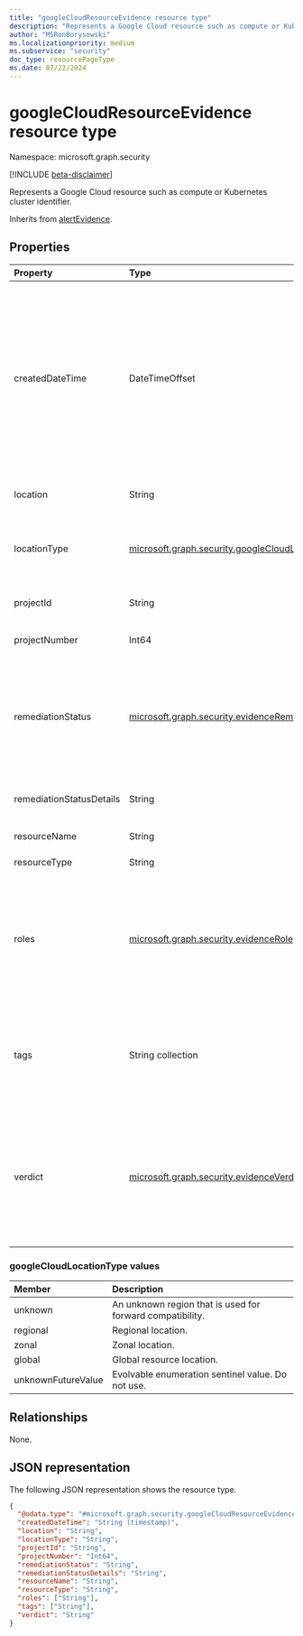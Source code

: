```yaml
---
title: "googleCloudResourceEvidence resource type"
description: "Represents a Google Cloud resource such as compute or Kubernetes cluster identifier."
author: "MSRonBorysowski"
ms.localizationpriority: medium
ms.subservice: "security"
doc_type: resourcePageType
ms.date: 07/22/2024
---
```


# googleCloudResourceEvidence resource type

Namespace: microsoft.graph.security

[!INCLUDE [beta-disclaimer](../../includes/beta-disclaimer.md)]

Represents a Google Cloud resource such as compute or Kubernetes cluster identifier.

Inherits from [alertEvidence](../resources/security-alertevidence.md).

## Properties

|Property|Type|Description|
|:---|:---|:---|
|createdDateTime|DateTimeOffset|The date and time when the evidence was created and added to the alert. The Timestamp type represents date and time information using ISO 8601 format and is always in UTC time. For example, midnight UTC on Jan 1, 2014 is `2014-01-01T00:00:00Z`. Inherited from [alertEvidence](../resources/security-alertevidence.md). |
|location|String|The zone or region where the resource is located.|
|locationType|[microsoft.graph.security.googleCloudLocationType](#googlecloudlocationtype-values)|The type of location. Possible values are: `unknown`, `regional`, `zonal`, `global`, `unknownFutureValue`.|
|projectId|String|The Google project ID as defined by the user.|
|projectNumber|Int64|The project number assigned by Google.|
|remediationStatus|[microsoft.graph.security.evidenceRemediationStatus](../resources/security-alertevidence.md#evidenceremediationstatus-values)|Status of the remediation action taken. The possible values are: `none`, `remediated`, `prevented`, `blocked`, `notFound`, `unknownFutureValue`. Inherited from [alertEvidence](../resources/security-alertevidence.md).|
|remediationStatusDetails|String|Details about the remediation status. Inherited from [alertEvidence](../resources/security-alertevidence.md).|
|resourceName|String|The name of the resource.|
|resourceType|String|The type of the resource.|
|roles|[microsoft.graph.security.evidenceRole](../resources/security-alertevidence.md#evidencerole-values) collection|One or more roles that an evidence entity represents in an alert. For example, an IP address that is associated with an attacker has the evidence role `Attacker`. Inherited from [alertEvidence](../resources/security-alertevidence.md).|
|tags|String collection|Array of custom tags associated with an evidence instance. For example, to denote a group of devices or high value assets. Inherited from [alertEvidence](../resources/security-alertevidence.md).|
|verdict|[microsoft.graph.security.evidenceVerdict](../resources/security-alertevidence.md#evidenceverdict-values)|The decision reached by automated investigation. The possible values are: `unknown`, `suspicious`, `malicious`, `noThreatsFound`, `unknownFutureValue`. Inherited from [alertEvidence](../resources/security-alertevidence.md).|

### googleCloudLocationType values

| Member                     | Description                                       |
| :--------------------------| :------------------------------------------------ |
| unknown                    | An unknown region that is used for forward compatibility. |
| regional                   | Regional location. |
| zonal                      | Zonal location. |
| global                     | Global resource location. |
| unknownFutureValue         | Evolvable enumeration sentinel value. Do not use.  |

## Relationships

None.

## JSON representation

The following JSON representation shows the resource type.
<!-- {
  "blockType": "resource",
  "@odata.type": "microsoft.graph.security.googleCloudResourceEvidence"
}
-->
``` json
{
  "@odata.type": "#microsoft.graph.security.googleCloudResourceEvidence",
  "createdDateTime": "String (timestamp)",
  "location": "String",
  "locationType": "String",
  "projectId": "String",
  "projectNumber": "Int64",
  "remediationStatus": "String",
  "remediationStatusDetails": "String",
  "resourceName": "String",
  "resourceType": "String",
  "roles": ["String"],
  "tags": ["String"],
  "verdict": "String"
}
```
